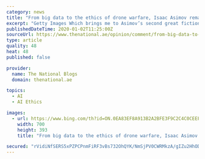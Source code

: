 ```yaml
---
category: news
title: "From big data to the ethics of drone warfare, Isaac Asimov remains a font of wisdom"
excerpt: "Getty Images Which brings me to Asimov’s second great fictional legacy: the \"Laws of Robotics\". As an author wrangling a novel about artificial intelligence set 100 years from now, I live in the creative shadow of the Laws of Robotics, which are essentially simple commandments that are hardwired into Asimov’s fictitious robots to prevent ..."
publishedDateTime: 2020-01-02T11:25:00Z
sourceUrl: https://www.thenational.ae/opinion/comment/from-big-data-to-the-ethics-of-drone-warfare-isaac-asimov-remains-a-font-of-wisdom-1.958982
type: article
quality: 48
heat: 48
published: false

provider:
  name: The National Blogs
  domain: thenational.ae

topics:
  - AI
  - AI Ethics

images:
  - url: https://www.bing.com/th?id=ON.0EA83EF8A913B2A2BFE3F9C2C4C0CEEF
    width: 700
    height: 393
    title: "From big data to the ethics of drone warfare, Isaac Asimov remains a font of wisdom"

secured: "rVidiNfSERS5xPZPCPnmFiRF3vBs732OhQYK/NmSjPV0CWRMkzA/gIZu2HhODGe08p/bmZaFuTjVEoLe80uyq4IMWLDeYVtV3KpDo0hZFuzkjxwH0WT87mF13cPq06SIwbQFa0Vbn6wSrmchmpCdYPqi12h+V3jOSXQYladbkfCHonfnOxOXiW1HTnbxT1MMMxLyKSQDGjcd/WgRQwnJcJGZ7fx714WZbvsKrnxwmeGM8uAZGDoPxgXAR7GJ0bv/r4+DSG7By0olcPWJyRu+mQ==;9ieY5gmV9d5+/Bn2v+rAqQ=="
---
```


